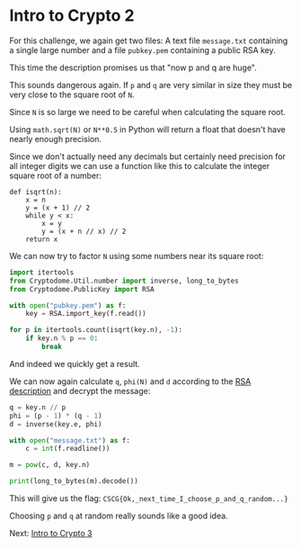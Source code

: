# Intro to Crypto 2

For this challenge, we again get two files: A text file `message.txt` containing a single large number and a file `pubkey.pem` containing a public RSA key.

This time the description promises us that "now p and q are huge".

This sounds dangerous again. If `p` and `q` are very similar in size they
must be very close to the square root of `N`.

Since `N` is so large we need to be careful when calculating the square root.

Using `math.sqrt(N)` or `N**0.5` in Python will return a float that doesn't have nearly enough precision.

Since we don't actually need any decimals but certainly need precision for all integer digits we can use a function like
this to calculate the integer square root of a number:

```ptyhon
def isqrt(n):
    x = n
    y = (x + 1) // 2
    while y < x:
        x = y
        y = (x + n // x) // 2
    return x
```

We can now try to factor `N` using some numbers near its square root:

```python
import itertools
from Cryptodome.Util.number import inverse, long_to_bytes
from Cryptodome.PublicKey import RSA

with open("pubkey.pem") as f:
    key = RSA.import_key(f.read())

for p in itertools.count(isqrt(key.n), -1):
    if key.n % p == 0:
        break
```

And indeed we quickly get a result.

We can now again calculate `q`, `phi(N)` and `d` according to the [RSA description](https://en.wikipedia.org/wiki/RSA_(cryptosystem)#Decryption) and decrypt the message:

```python
q = key.n // p
phi = (p - 1) * (q - 1)
d = inverse(key.e, phi)

with open("message.txt") as f:
    c = int(f.readline())

m = pow(c, d, key.n)

print(long_to_bytes(m).decode())
```

This will give us the flag: `CSCG{Ok,_next_time_I_choose_p_and_q_random...}`

Choosing `p` and `q` at random really sounds like a good idea.

Next: [Intro to Crypto 3](intro_crypto3.md)
